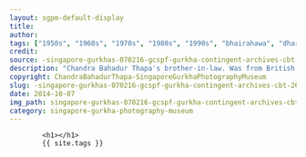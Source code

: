 ```yaml
---
layout: sgpm-default-display
title: 
author: 
tags: ["1950s", "1960s", "1970s", "1980s", "1990s", "bhairahawa", "dharan", "gurkhas", "kathmandu", "nepal", "pokhara", "singapore", "singapore gurkha archive", "singapore gurkha old photographs", "singapore gurkha photography museum", "singapore gurkhas"]
credit: 
source: -singapore-gurkhas-070216-gcspf-gurkha-contingent-archives-cbt-26
description: "Chandra Bahadur Thapa's brother-in-law. Was from British army."
copyright: ChandraBahadurThapa-SingaporeGurkhaPhotographyMuseum
slug: -singapore-gurkhas-070216-gcspf-gurkha-contingent-archives-cbt-26
date: 2014-10-07
img_path: singapore-gurkhas-070216-gcspf-gurkha-contingent-archives-cbt-26.jpg
category: singapore-gurkha-photography-museum
---
```

	 		

	 		<h1></h1>
	 		{{ site.tags }}
	 		

